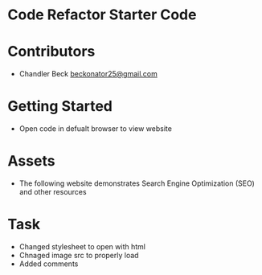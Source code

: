 # Code Refactor Starter Code
# Contributors 

* Chandler Beck <beckonator25@gmail.com>

# Getting Started

* Open code in defualt browser to view website

# Assets

* The following website demonstrates Search Engine Optimization (SEO) and other resources

# Task

* Changed stylesheet to open with html
* Chnaged image src to properly load
* Added comments
